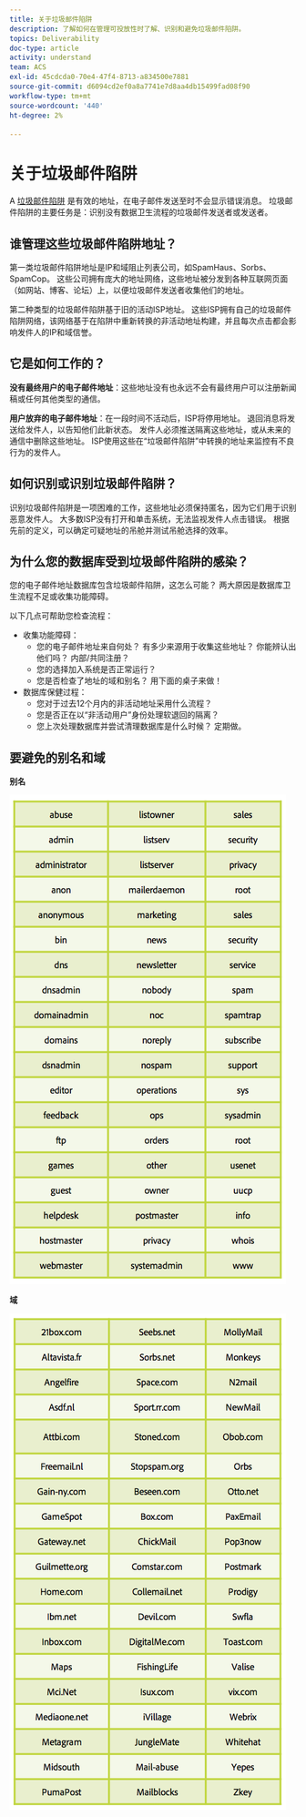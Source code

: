 ```yaml
---
title: 关于垃圾邮件陷阱
description: 了解如何在管理可投放性时了解、识别和避免垃圾邮件陷阱。
topics: Deliverability
doc-type: article
activity: understand
team: ACS
exl-id: 45cdcda0-70e4-47f4-8713-a834500e7881
source-git-commit: d6094cd2ef0a8a7741e7d8aa4db15499fad08f90
workflow-type: tm+mt
source-wordcount: '440'
ht-degree: 2%

---
```


# 关于垃圾邮件陷阱

A [垃圾邮件陷阱](/help/metrics/spam-traps.md) 是有效的地址，在电子邮件发送至时不会显示错误消息。 垃圾邮件陷阱的主要任务是：识别没有数据卫生流程的垃圾邮件发送者或发送者。

## 谁管理这些垃圾邮件陷阱地址？

第一类垃圾邮件陷阱地址是IP和域阻止列表公司，如SpamHaus、Sorbs、SpamCop。 这些公司拥有庞大的地址网络，这些地址被分发到各种互联网页面（如网站、博客、论坛）上，以便垃圾邮件发送者收集他们的地址。

第二种类型的垃圾邮件陷阱基于旧的活动ISP地址。 这些ISP拥有自己的垃圾邮件陷阱网络，该网络基于在陷阱中重新转换的非活动地址构建，并且每次点击都会影响发件人的IP和域信誉。

## 它是如何工作的？

**没有最终用户的电子邮件地址**：这些地址没有也永远不会有最终用户可以注册新闻稿或任何其他类型的通信。

**用户放弃的电子邮件地址**：在一段时间不活动后，ISP将停用地址。 退回消息将发送给发件人，以告知他们此新状态。 发件人必须推送隔离这些地址，或从未来的通信中删除这些地址。 ISP使用这些在“垃圾邮件陷阱”中转换的地址来监控有不良行为的发件人。

## 如何识别或识别垃圾邮件陷阱？

识别垃圾邮件陷阱是一项困难的工作，这些地址必须保持匿名，因为它们用于识别恶意发件人。 大多数ISP没有打开和单击系统，无法监视发件人点击错误。 根据先前的定义，可以确定可疑地址的吊舱并测试吊舱选择的效率。

## 为什么您的数据库受到垃圾邮件陷阱的感染？

您的电子邮件地址数据库包含垃圾邮件陷阱，这怎么可能？ 两大原因是数据库卫生流程不足或收集功能障碍。

以下几点可帮助您检查流程：

* 收集功能障碍：
   * 您的电子邮件地址来自何处？ 有多少来源用于收集这些地址？ 你能辨认出他们吗？ 内部/共同注册？
   * 您的选择加入系统是否正常运行？
   * 您是否检查了地址的域和别名？ 用下面的桌子来做！
* 数据库保健过程：
   * 您对于过去12个月内的非活动地址采用什么流程？
   * 您是否正在以“非活动用户”身份处理软退回的隔离？
   * 您上次处理数据库并尝试清理数据库是什么时候？ 定期做。

## 要避免的别名和域

**别名**

![](../../help/assets/aliases.png)

**域**

![](../../help/assets/domains.png)
